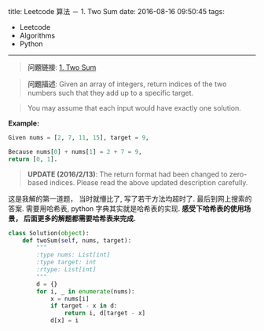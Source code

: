 title: Leetcode 算法 － 1. Two Sum
date: 2016-08-16 09:50:45
tags:
- Leetcode
- Algorithms
- Python
---


> **问题链接**: [1. Two Sum](https://leetcode.com/problems/two-sum/)

> **问题描述**: Given an array of integers, return indices of the two numbers such that they add up to a specific target.

> You may assume that each input would have exactly one solution.

**Example:**

```python
Given nums = [2, 7, 11, 15], target = 9,

Because nums[0] + nums[1] = 2 + 7 = 9,
return [0, 1].
```

> **UPDATE (2016/2/13)**: The return format had been changed to zero-based indices. Please read the above updated description carefully.


这是我解的第一道题， 当时就懵比了, 写了若干方法均超时了. 最后到网上搜索的答案. 需要用哈希表, python 字典其实就是哈希表的实现. **感受下哈希表的使用场景， 后面更多的解题都需要哈希表来完成.**

```python
class Solution(object):
    def twoSum(self, nums, target):
        """
        :type nums: List[int]
        :type target: int
        :rtype: List[int]
        """
        d = {}
        for i, _ in enumerate(nums):
            x = nums[i]
            if target - x in d:
                return i, d[target - x]
            d[x] = i
```